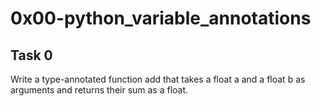<h1>0x00-python_variable_annotations</h1>

<h2>Task 0</h2>

<p>Write a type-annotated function add that takes a float a and a float b as arguments and returns their sum as a float.</p>



